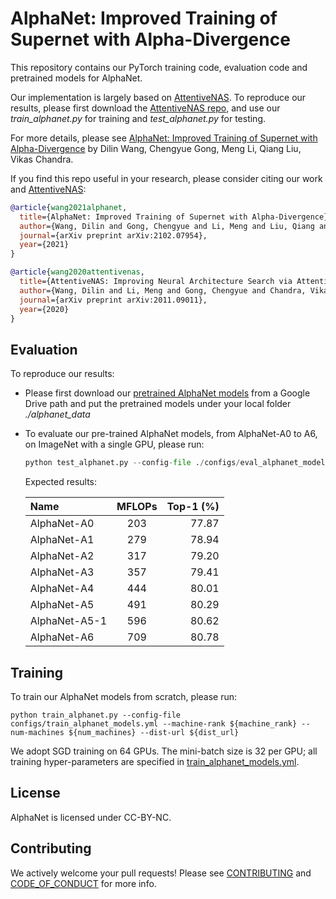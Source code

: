 # AlphaNet: Improved Training of Supernet with Alpha-Divergence
This repository contains our PyTorch training code, evaluation code and pretrained models for AlphaNet.

Our implementation is largely based on [AttentiveNAS](https://arxiv.org/pdf/2011.09011.pdf). 
To reproduce our results, please first download the [AttentiveNAS repo](https://github.com/facebookresearch/AttentiveNAS), and use our *train\_alphanet.py* for training and *test\_alphanet.py* for testing.

For more details, please see [AlphaNet: Improved Training of Supernet with Alpha-Divergence](https://arxiv.org/pdf/2102.07954.pdf) by Dilin Wang, Chengyue Gong, Meng Li, Qiang Liu, Vikas Chandra.

If you find this repo useful in your research, please consider citing our work and [AttentiveNAS](https://arxiv.org/pdf/2011.09011.pdf):

```BibTex
@article{wang2021alphanet,
  title={AlphaNet: Improved Training of Supernet with Alpha-Divergence},
  author={Wang, Dilin and Gong, Chengyue and Li, Meng and Liu, Qiang and Chandra, Vikas},
  journal={arXiv preprint arXiv:2102.07954},
  year={2021}
}

@article{wang2020attentivenas,
  title={AttentiveNAS: Improving Neural Architecture Search via Attentive Sampling},
  author={Wang, Dilin and Li, Meng and Gong, Chengyue and Chandra, Vikas},
  journal={arXiv preprint arXiv:2011.09011},
  year={2020}
}
```

## Evaluation
To reproduce our results:
- Please first download our [pretrained AlphaNet models](https://drive.google.com/file/d/1CyZoPyiCoGJ0qv8bqi7s7TQRUum_8FeG/view?usp=sharing) from a Google Drive path and put the pretrained models under your local folder *./alphanet_data*

- To evaluate our pre-trained AlphaNet models, from AlphaNet-A0 to A6, on ImageNet with a single GPU, please run:

    ```python
    python test_alphanet.py --config-file ./configs/eval_alphanet_models.yml --model a[0-6]
    ```

    Expected results:
    
    | Name  | MFLOPs  | Top-1 (%) |
    | :------------ |:---------------:| -----:|
    | AlphaNet-A0      | 203 | 77.87 |
    | AlphaNet-A1     | 279 | 78.94 |
    | AlphaNet-A2     | 317 | 79.20 |
    | AlphaNet-A3    | 357 | 79.41 |
    | AlphaNet-A4     | 444 | 80.01 |
    | AlphaNet-A5     | 491 | 80.29 |
    | AlphaNet-A5-1    | 596 | 80.62 |
    | AlphaNet-A6     | 709 | 80.78 |


## Training
To train our AlphaNet models from scratch, please run:
```
python train_alphanet.py --config-file configs/train_alphanet_models.yml --machine-rank ${machine_rank} --num-machines ${num_machines} --dist-url ${dist_url}
```
We adopt SGD training on 64 GPUs. The mini-batch size is 32 per GPU; all training hyper-parameters are specified in [train_alphanet_models.yml](configs/train_alphanet_models.yml).

## License
AlphaNet is licensed under CC-BY-NC.

## Contributing
We actively welcome your pull requests! Please see [CONTRIBUTING](CONTRIBUTING.md) and [CODE_OF_CONDUCT](CODE_OF_CONDUCT.md) for more info.


